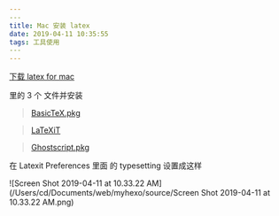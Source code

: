 ```yaml
---
​---
title: Mac 安装 latex
date: 2019-04-11 10:35:55
tags: 工具使用
​---
---
```




[下载 latex for mac](http://www.tug.org/mactex/morepackages.html)

里的 3 个 文件并安装

> [BasicTeX.pkg](http://tug.org/cgi-bin/mactex-download/BasicTeX.pkg) 

> [LaTeXiT](http://www.chachatelier.fr/latexit/latexit-downloads.php?lang=en)

> [Ghostscript.pkg](http://tug.org/cgi-bin/mactex-download/Ghostscript.pkg) 

在 Latexit Preferences 里面 的 typesetting 设置成这样

![Screen Shot 2019-04-11 at 10.33.22 AM](/Users/cd/Documents/web/myhexo/source/Screen Shot 2019-04-11 at 10.33.22 AM.png)